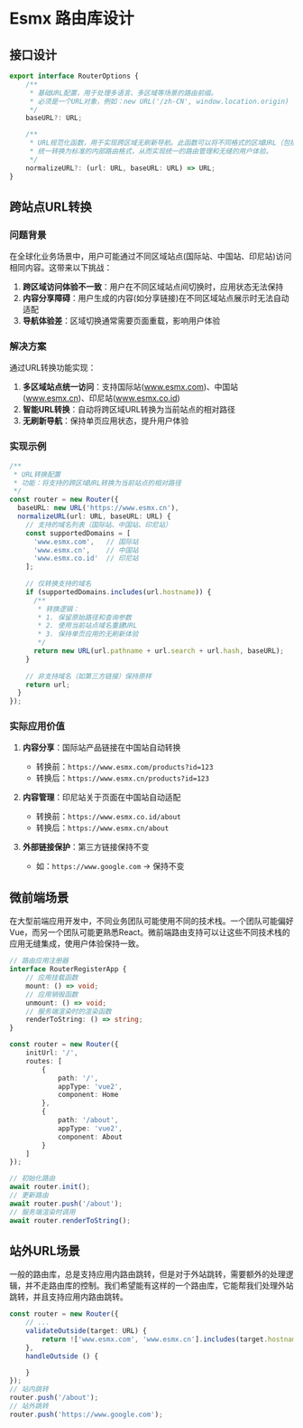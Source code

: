 # Esmx 路由库设计

## 接口设计
```ts
export interface RouterOptions {
    /**
     * 基础URL配置，用于处理多语言、多区域等场景的路由前缀。
     * 必须是一个URL对象，例如：new URL('/zh-CN', window.location.origin)
     */
    baseURL?: URL;

    /**
     * URL规范化函数，用于实现跨区域无刷新导航。此函数可以将不同格式的区域URL（包括子域名和路径格式）
     * 统一转换为标准的内部路由格式，从而实现统一的路由管理和无缝的用户体验。
     */
    normalizeURL?: (url: URL, baseURL: URL) => URL;
}
```

## 跨站点URL转换

### 问题背景

在全球化业务场景中，用户可能通过不同区域站点(国际站、中国站、印尼站)访问相同内容。这带来以下挑战：
1. **跨区域访问体验不一致**：用户在不同区域站点间切换时，应用状态无法保持
2. **内容分享障碍**：用户生成的内容(如分享链接)在不同区域站点展示时无法自动适配
3. **导航体验差**：区域切换通常需要页面重载，影响用户体验

### 解决方案

通过URL转换功能实现：
1. **多区域站点统一访问**：支持国际站(www.esmx.com)、中国站(www.esmx.cn)、印尼站(www.esmx.co.id)
2. **智能URL转换**：自动将跨区域URL转换为当前站点的相对路径
3. **无刷新导航**：保持单页应用状态，提升用户体验

### 实现示例

```ts
/**
 * URL转换配置
 * 功能：将支持的跨区域URL转换为当前站点的相对路径
 */
const router = new Router({
  baseURL: new URL('https://www.esmx.cn'),
  normalizeURL(url: URL, baseURL: URL) {
    // 支持的域名列表（国际站、中国站、印尼站）
    const supportedDomains = [
      'www.esmx.com',   // 国际站
      'www.esmx.cn',    // 中国站
      'www.esmx.co.id'  // 印尼站
    ];
    
    // 仅转换支持的域名
    if (supportedDomains.includes(url.hostname)) {
      /**
       * 转换逻辑：
       * 1. 保留原始路径和查询参数
       * 2. 使用当前站点域名重建URL
       * 3. 保持单页应用的无刷新体验
       */
      return new URL(url.pathname + url.search + url.hash, baseURL);
    }
    
    // 非支持域名（如第三方链接）保持原样
    return url;
  }
});
```

### 实际应用价值

1. **内容分享**：国际站产品链接在中国站自动转换
   - 转换前：`https://www.esmx.com/products?id=123`
   - 转换后：`https://www.esmx.cn/products?id=123`

2. **内容管理**：印尼站关于页面在中国站自动适配
   - 转换前：`https://www.esmx.co.id/about`
   - 转换后：`https://www.esmx.cn/about`

3. **外部链接保护**：第三方链接保持不变
   - 如：`https://www.google.com` → 保持不变


## 微前端场景

在大型前端应用开发中，不同业务团队可能使用不同的技术栈。一个团队可能偏好Vue，而另一个团队可能更熟悉React。微前端路由支持可以让这些不同技术栈的应用无缝集成，使用户体验保持一致。

```ts
// 路由应用注册器
interface RouterRegisterApp {
    // 应用挂载函数
    mount: () => void;
    // 应用销毁函数
    unmount: () => void;
    // 服务端渲染时的渲染函数
    renderToString: () => string;
}

const router = new Router({
    initUrl: '/',
    routes: [
        {
            path: '/',
            appType: 'vue2',
            component: Home
        },
        {
            path: '/about',
            appType: 'vue2',
            component: About
        }
    ]
});

// 初始化路由
await router.init();
// 更新路由
await router.push('/about');
// 服务端渲染时调用
await router.renderToString();
```

## 站外URL场景
一般的路由库，总是支持应用内路由跳转，但是对于外站跳转，需要额外的处理逻辑，并不走路由库的控制。我们希望能有这样的一个路由库，它能帮我们处理外站跳转，并且支持应用内路由跳转。

```ts
const router = new Router({
    // ...
    validateOutside(target: URL) {
        return !['www.esmx.com', 'www.esmx.cn'].includes(target.hostname);
    },
    handleOutside () {

    }
});
// 站内跳转
router.push('/about');
// 站外跳转
router.push('https://www.google.com');
```